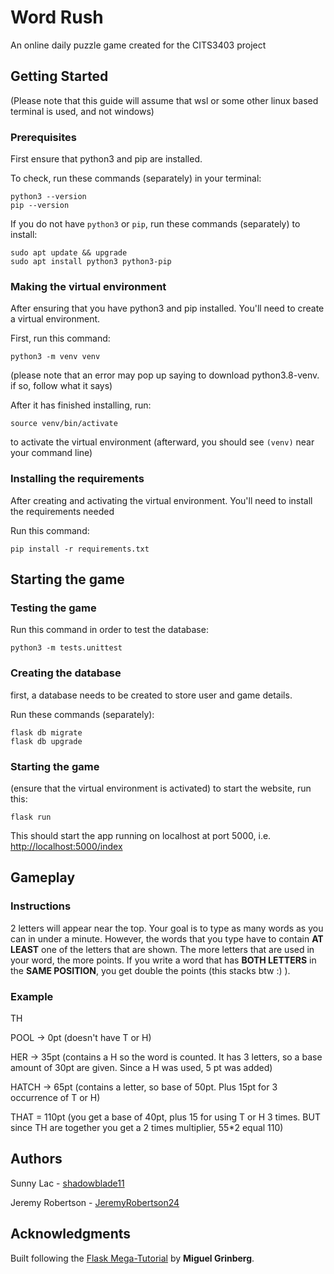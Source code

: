 # Word Rush
An online daily puzzle game created for the CITS3403 project

## Getting Started
(Please note that this guide will assume that wsl or some other linux based terminal is used, and not windows)

### Prerequisites
First ensure that python3 and pip are installed.

To check, run these commands (separately) in your terminal:
```
python3 --version
pip --version
```

If you do not have `python3` or `pip`, run these commands (separately) to install:
```
sudo apt update && upgrade
sudo apt install python3 python3-pip
```

### Making the virtual environment
After ensuring that you have python3 and pip installed. You'll need to create a virtual environment.

First, run this command:
```
python3 -m venv venv
```
(please note that an error may pop up saying to download python3.8-venv. if so, follow what it says)

After it has finished installing, run:
```
source venv/bin/activate
```
to activate the virtual environment
(afterward, you should see `(venv)` near your command line)


### Installing the requirements
After creating and activating the virtual environment. You'll need to install the requirements needed

Run this command:
```
pip install -r requirements.txt
```

## Starting the game
### Testing the game
Run this command in order to test the database:
```
python3 -m tests.unittest
```

### Creating the database
first, a database needs to be created to store user and game details.

Run these commands (separately):
```
flask db migrate
flask db upgrade
```

### Starting the game
(ensure that the virtual environment is activated)
to start the website, run this:
```
flask run
```
This should start the app running on localhost at port 5000, i.e. [http://localhost:5000/index](http://localhost:5000/index)


## Gameplay
### Instructions
2 letters will appear near the top. Your goal is to type as many words as you can in under a minute. However, the words that you type have to contain **AT LEAST** one of the letters that are shown. The more letters that are used in your word, the more points. If you write a word that has **BOTH LETTERS** in the **SAME POSITION**, you get double the points (this stacks btw :) ).

### Example
TH

POOL -> 0pt (doesn't have T or H)

HER -> 35pt (contains a H so the word is counted. It has 3 letters, so a base amount of 30pt are given. Since a H was used, 5 pt was added)

HATCH -> 65pt (contains a letter, so base of 50pt. Plus 15pt for 3 occurrence of T or H)

THAT = 110pt (you get a base of 40pt, plus 15 for using T or H 3 times. BUT since TH are together you get a 2 times multiplier, 55*2 equal 110)


## Authors
Sunny Lac - [shadowblade11](https://github.com/shadowblade11)

Jeremy Robertson - [JeremyRobertson24](https://github.com/JeremyRobertson24)

## Acknowledgments
Built following the [Flask Mega-Tutorial](https://blog.miguelgrinberg.com/post/the-flask-mega-tutorial-part-i-hello-world) by **Miguel Grinberg**.


